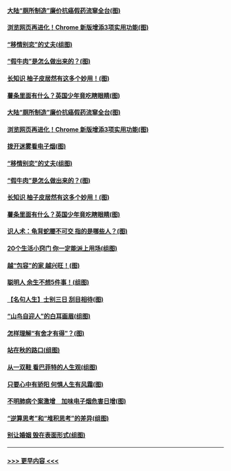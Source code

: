 #### [大陆“厕所制造”廉价抗癌假药流窜全台(图)](../pages/p8/907723.md?t=09180844) 
#### [浏览网页再进化！Chrome 新版增添3项实用功能(图)](../pages/p8/907714.md?t=09180844) 
#### [“移情别恋”的丈夫(组图)](../pages/p8/907644.md?t=09180844) 
#### [“假牛肉”是怎么做出来的？(图)](../pages/p8/907668.md?t=09180844) 
#### [长知识 柚子皮居然有这多个妙用！(图)](../pages/p8/907425.md?t=09180844) 
#### [薯条里面有什么？英国少年竟吃瞎眼睛(图)](../pages/p8/907381.md?t=09180844) 
#### [大陆“厕所制造”廉价抗癌假药流窜全台(图)](../pages/p8/907723.md?t=09180844) 
#### [浏览网页再进化！Chrome 新版增添3项实用功能(图)](../pages/p8/907714.md?t=09180844) 
#### [拨开迷雾看电子烟(图)](../pages/p8/907427.md?t=09180844) 
#### [“移情别恋”的丈夫(组图)](../pages/p8/907644.md?t=09180844) 
#### [“假牛肉”是怎么做出来的？(图)](../pages/p8/907668.md?t=09180844) 
#### [长知识 柚子皮居然有这多个妙用！(图)](../pages/p8/907425.md?t=09180844) 
#### [薯条里面有什么？英国少年竟吃瞎眼睛(图)](../pages/p8/907381.md?t=09180844) 
#### [识人术：龟背蛇腰不可交 指的是哪些人？(图)](../pages/p8/907503.md?t=09180844) 
#### [20个生活小窍门 你一定能派上用场(组图)](../pages/p8/907510.md?t=09180844) 
#### [越“包容”的家 越兴旺！(图)](../pages/p8/907328.md?t=09180844) 
#### [聪明人 余生不想5件事！(组图)](../pages/p8/907364.md?t=09180844) 
#### [【名句人生】士别三日 刮目相待(图)](../pages/p8/906988.md?t=09180844) 
#### [“山鸟自迎人”的白耳画眉(组图)](../pages/p8/907332.md?t=09180844) 
#### [怎样理解“有舍才有得”？(图)](../pages/p8/906872.md?t=09180844) 
#### [站在秋的路口(组图)](../pages/p8/906914.md?t=09180844) 
#### [从一双鞋 看巴菲特的人生观(组图)](../pages/p8/907311.md?t=09180844) 
#### [只要心中有骄阳 何惧人生有风霜(图)](../pages/p8/907320.md?t=09180844) 
#### [不明肺病个案激增　加味电子烟危害日增(图)](../pages/p8/907307.md?t=09180844) 
#### [“逆算思考”和“堆积思考”的差异(组图)](../pages/p8/907229.md?t=09180844) 
#### [别让婚姻 毁在表面形式(组图)](../pages/p8/907118.md?t=09180844) 

----
#### [ >>> 更早内容 <<< ](../indexes/p8-earlier.md)

